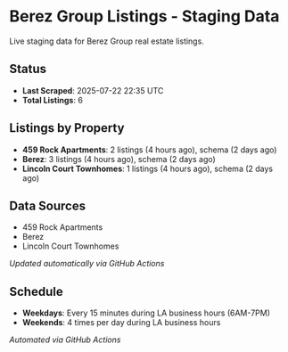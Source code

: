 # Berez Group Listings - Staging Data

Live staging data for Berez Group real estate listings.

## Status

- **Last Scraped**: 2025-07-22 22:35 UTC
- **Total Listings**: 6

## Listings by Property

- **459 Rock Apartments**: 2 listings (4 hours ago), schema (2 days ago)
- **Berez**: 3 listings (4 hours ago), schema (2 days ago)
- **Lincoln Court Townhomes**: 1 listings (4 hours ago), schema (2 days ago)

## Data Sources

- 459 Rock Apartments
- Berez
- Lincoln Court Townhomes

*Updated automatically via GitHub Actions*

## Schedule

- **Weekdays**: Every 15 minutes during LA business hours (6AM-7PM)
- **Weekends**: 4 times per day during LA business hours

*Automated via GitHub Actions*
